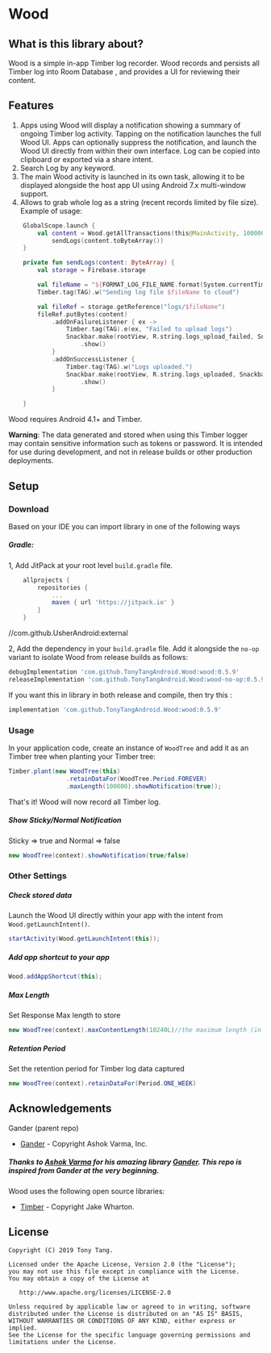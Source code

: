 # Wood

## What is this library about?
Wood is a simple in-app Timber log recorder. Wood records and persists all Timber log into Room Database , and provides a UI for reviewing their content.


## Features
1. Apps using Wood will display a notification showing a summary of ongoing Timber log activity. Tapping on the notification launches the full Wood UI. Apps can optionally suppress the notification, and launch the Wood UI directly from within their own interface. Log can be copied into clipboard or exported via a share intent.
2. Search Log by any keyword.
3. The main Wood activity is launched in its own task, allowing it to be displayed alongside the host app UI using Android 7.x multi-window support.
4. Allows to grab whole log as a string (recent records limited by file size). Example of usage:

```kotlin
    GlobalScope.launch {
        val content = Wood.getAllTransactions(this@MainActivity, 1000000)
            sendLogs(content.toByteArray())
    }

    private fun sendLogs(content: ByteArray) {
        val storage = Firebase.storage

        val fileName = "${FORMAT_LOG_FILE_NAME.format(System.currentTimeMillis())}.log"
        Timber.tag(TAG).w("Sending log file $fileName to cloud")

        val fileRef = storage.getReference("logs/$fileName")
        fileRef.putBytes(content)
            .addOnFailureListener { ex ->
                Timber.tag(TAG).e(ex, "Failed to upload logs")
                Snackbar.make(rootView, R.string.logs_upload_failed, Snackbar.LENGTH_LONG)
                    .show()
            }
            .addOnSuccessListener {
                Timber.tag(TAG).w("Logs uploaded.")
                Snackbar.make(rootView, R.string.logs_uploaded, Snackbar.LENGTH_LONG)
                    .show()
            }

    }
```

Wood requires Android 4.1+ and Timber.

**Warning**: The data generated and stored when using this Timber logger may contain sensitive information such as tokens or password. It is intended for use during development, and not in release builds or other production deployments.

## Setup

### Download

Based on your IDE you can import library in one of the following ways

##### Gradle:
1, Add JitPack at your root level `build.gradle` file.
```gradle
	allprojects {
		repositories {
			...
			maven { url 'https://jitpack.io' }
		}
	}
```

//com.github.UsherAndroid:external

2, Add the dependency in your `build.gradle` file. Add it alongside the `no-op` variant to isolate Wood from release builds as follows:
```gradle
debugImplementation 'com.github.TonyTangAndroid.Wood:wood:0.5.9'
releaseImplementation 'com.github.TonyTangAndroid.Wood:wood-no-op:0.5.9'
```
If you want this in library in both release and compile, then try this : 
```gradle
implementation 'com.github.TonyTangAndroid.Wood:wood:0.5.9'
```

### Usage

In your application code, create an instance of `WoodTree` and add it as an Timber tree when planting your Timber tree:

```java
Timber.plant(new WoodTree(this)
                .retainDataFor(WoodTree.Period.FOREVER)
                .maxLength(100000).showNotification(true));
```

That's it! Wood will now record all Timber log.

##### Show Sticky/Normal Notification
Sticky => true and Normal => false
```java
new WoodTree(context).showNotification(true/false)
```

### Other Settings
##### Check stored data
Launch the Wood UI directly within your app with the intent from `Wood.getLaunchIntent()`.
```java
startActivity(Wood.getLaunchIntent(this));
```

##### Add app shortcut to your app
```java
Wood.addAppShortcut(this);
```

##### Max Length
Set Response Max length to store
```java
new WoodTree(context).maxContentLength(10240L)//the maximum length (in bytes)
```

##### Retention Period
Set the retention period for Timber log data captured
```java
new WoodTree(context).retainDataFor(Period.ONE_WEEK)
```
 
## Acknowledgements
Gander (parent repo)
- [Gander][ganderLink] - Copyright Ashok Varma, Inc.
##### Thanks to [Ashok Varma][ashokVarmaLink] for his amazing library [Gander][ganderLink]. This repo is inspired from Gander at the very beginning.

Wood uses the following open source libraries:
- [Timber][timberLink] - Copyright Jake Wharton.

License
-------

    Copyright (C) 2019 Tony Tang.

    Licensed under the Apache License, Version 2.0 (the "License");
    you may not use this file except in compliance with the License.
    You may obtain a copy of the License at

       http://www.apache.org/licenses/LICENSE-2.0

    Unless required by applicable law or agreed to in writing, software
    distributed under the License is distributed on an "AS IS" BASIS,
    WITHOUT WARRANTIES OR CONDITIONS OF ANY KIND, either express or implied.
    See the License for the specific language governing permissions and
    limitations under the License.
    
[ganderLink]: https://github.com/Ashok-Varma/Gander
[ashokVarmaLink]: https://github.com/Ashok-Varma
[timberLink]: https://github.com/JakeWharton/timber
